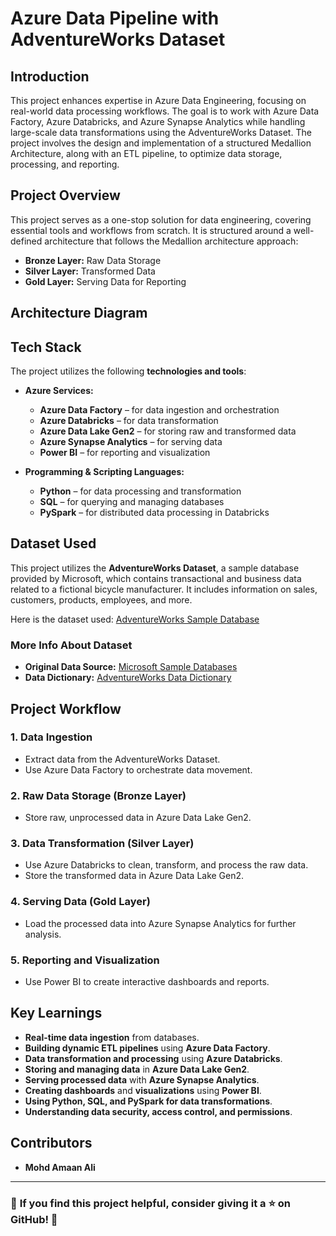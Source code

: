 # Azure Data Pipeline with AdventureWorks Dataset

## Introduction

This project enhances expertise in Azure Data Engineering, focusing on real-world data processing workflows. The goal is to work with Azure Data Factory, Azure Databricks, and Azure Synapse Analytics while handling large-scale data transformations using the AdventureWorks Dataset. The project involves the design and implementation of a structured Medallion Architecture, along with an ETL pipeline, to optimize data storage, processing, and reporting.

## Project Overview
This project serves as a one-stop solution for data engineering, covering essential tools and workflows from scratch. It is structured around a well-defined architecture that follows the Medallion architecture approach:
- **Bronze Layer:** Raw Data Storage
- **Silver Layer:** Transformed Data
- **Gold Layer:** Serving Data for Reporting

## Architecture Diagram

## Tech Stack
The project utilizes the following **technologies and tools**:
- **Azure Services:**
  - **Azure Data Factory** – for data ingestion and orchestration
  - **Azure Databricks** – for data transformation
  - **Azure Data Lake Gen2** – for storing raw and transformed data
  - **Azure Synapse Analytics** – for serving data
  - **Power BI** – for reporting and visualization
  
- **Programming & Scripting Languages:**
  - **Python** – for data processing and transformation
  - **SQL** – for querying and managing databases
  - **PySpark** – for distributed data processing in Databricks

## Dataset Used
This project utilizes the **AdventureWorks Dataset**, a sample database provided by Microsoft, which contains transactional and business data related to a fictional bicycle manufacturer. It includes information on sales, customers, products, employees, and more.

Here is the dataset used: [AdventureWorks Sample Database](https://docs.microsoft.com/en-us/sql/samples/adventureworks-install-configure?view=sql-server-ver15)

### **More Info About Dataset**
- **Original Data Source:** [Microsoft Sample Databases](https://docs.microsoft.com/en-us/sql/samples/adventureworks-install-configure?view=sql-server-ver15)
- **Data Dictionary:** [AdventureWorks Data Dictionary](https://dataedo.com/samples/html/AdventureWorks/doc/AdventureWorks_2/home.html)

## Project Workflow
### 1. Data Ingestion
- Extract data from the AdventureWorks Dataset.
- Use Azure Data Factory to orchestrate data movement.

### 2. Raw Data Storage (Bronze Layer)
- Store raw, unprocessed data in Azure Data Lake Gen2.

### 3. Data Transformation (Silver Layer)
- Use Azure Databricks to clean, transform, and process the raw data.
- Store the transformed data in Azure Data Lake Gen2.

### 4. Serving Data (Gold Layer)
- Load the processed data into Azure Synapse Analytics for further analysis.

### 5. Reporting and Visualization
- Use Power BI to create interactive dashboards and reports.

## Key Learnings
- **Real-time data ingestion** from databases.
- **Building dynamic ETL pipelines** using **Azure Data Factory**.
- **Data transformation and processing** using **Azure Databricks**.
- **Storing and managing data** in **Azure Data Lake Gen2**.
- **Serving processed data** with **Azure Synapse Analytics**.
- **Creating dashboards** and **visualizations** using **Power BI**.
- **Using Python, SQL, and PySpark for data transformations**.
- **Understanding data security, access control, and permissions**.

## Contributors
- **Mohd Amaan Ali**

---

### 📢 **If you find this project helpful, consider giving it a ⭐ on GitHub!** 🚀
